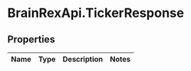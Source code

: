 # BrainRexApi.TickerResponse

## Properties
Name | Type | Description | Notes
------------ | ------------- | ------------- | -------------
